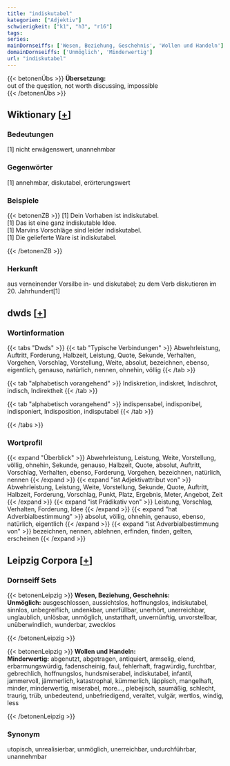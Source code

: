 ```yaml
---
title: "indiskutabel"
kategorien: ["Adjektiv"]
schwierigkeit: ["k1", "h3", "r16"]
tags:
series:
mainDornseiffs: ['Wesen, Beziehung, Geschehnis', 'Wollen und Handeln']
domainDornseiffs: ['Unmöglich', 'Minderwertig']
url: "indiskutabel"
---
```


{{< betonenÜbs >}}
**Übersetzung:**  
out of the question, not worth discussing, impossible  
{{< /betonenÜbs >}}

## Wiktionary [[+](https://de.wiktionary.org/wiki/indiskutabel)]

### Bedeutungen
[1] nicht erwägenswert, unannehmbar  

### Gegenwörter
[1] annehmbar, diskutabel, erörterungswert  

### Beispiele
{{< betonenZB >}}
[1] Dein Vorhaben ist indiskutabel.  
[1] Das ist eine ganz indiskutable Idee.  
[1] Marvins Vorschläge sind leider indiskutabel.  
[1] Die gelieferte Ware ist indiskutabel.  

{{< /betonenZB >}}
### Herkunft
aus verneinender Vorsilbe in- und diskutabel; zu dem Verb diskutieren im 20. Jahrhundert[1]  



## dwds [[+](https://www.dwds.de/wb/indiskutabel)]

### Wortinformation
{{< tabs "Dwds" >}}
{{< tab "Typische Verbindungen" >}}
Abwehrleistung, Auftritt, Forderung, Halbzeit, Leistung, Quote, Sekunde, Verhalten, Vorgehen, Vorschlag, Vorstellung, Weite, absolut, bezeichnen, ebenso, eigentlich, genauso, natürlich, nennen, ohnehin, völlig
{{< /tab >}}

{{< tab "alphabetisch vorangehend" >}}
Indiskretion, indiskret, Indischrot, indisch, Indirektheit
{{< /tab >}}

{{< tab "alphabetisch vorangehend" >}}
indispensabel, indisponibel, indisponiert, Indisposition, indisputabel
{{< /tab >}}

{{< /tabs >}}

### Wortprofil
{{< expand "Überblick" >}} Abwehrleistung, Leistung, Weite, Vorstellung, völlig, ohnehin, Sekunde, genauso, Halbzeit, Quote, absolut, Auftritt, Vorschlag, Verhalten, ebenso, Forderung, Vorgehen, bezeichnen, natürlich, nennen {{< /expand >}}
{{< expand "ist Adjektivattribut von" >}} Abwehrleistung, Leistung, Weite, Vorstellung, Sekunde, Quote, Auftritt, Halbzeit, Forderung, Vorschlag, Punkt, Platz, Ergebnis, Meter, Angebot, Zeit {{< /expand >}}
{{< expand "ist Prädikativ von" >}} Leistung, Vorschlag, Verhalten, Forderung, Idee {{< /expand >}}
{{< expand "hat Adverbialbestimmung" >}} absolut, völlig, ohnehin, genauso, ebenso, natürlich, eigentlich {{< /expand >}}
{{< expand "ist Adverbialbestimmung von" >}} bezeichnen, nennen, ablehnen, erfinden, finden, gelten, erscheinen {{< /expand >}}

## Leipzig Corpora [[+](https://corpora.uni-leipzig.de/en/res?word=indiskutabel&corpusId=deu_newscrawl-public_2018)]

### Dornseiff Sets
{{< betonenLeipzig >}}
**Wesen, Beziehung, Geschehnis:**  
**Unmöglich:** ausgeschlossen, aussichtslos, hoffnungslos, indiskutabel, sinnlos, unbegreiflich, undenkbar, unerfüllbar, unerhört, unerreichbar, unglaublich, unlösbar, unmöglich, unstatthaft, unvernünftig, unvorstellbar, unüberwindlich, wunderbar, zwecklos  

{{< /betonenLeipzig >}}


{{< betonenLeipzig >}}
**Wollen und Handeln:**  
**Minderwertig:** abgenutzt, abgetragen, antiquiert, armselig, elend, erbarmungswürdig, fadenscheinig, faul, fehlerhaft, fragwürdig, furchtbar, gebrechlich, hoffnungslos, hundsmiserabel, indiskutabel, infantil, jammervoll, jämmerlich, katastrophal, kümmerlich, läppisch, mangelhaft, minder, minderwertig, miserabel, more..., plebejisch, saumäßig, schlecht, traurig, trüb, unbedeutend, unbefriedigend, veraltet, vulgär, wertlos, windig, less  

{{< /betonenLeipzig >}}

### Synonym
utopisch, unrealisierbar, unmöglich, unerreichbar, undurchführbar, unannehmbar

